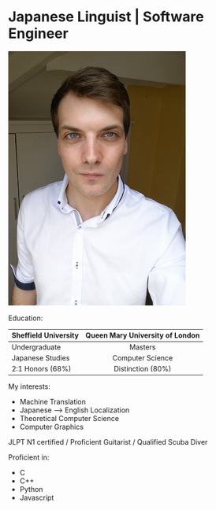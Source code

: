 # Japanese Linguist | Software Engineer 
![coverimg](me_small.png) 

Education:

| Sheffield University | Queen Mary University of London 
|:--------             |:-------:
| Undergraduate        | Masters   
| Japanese Studies     | Computer Science   
| 2:1 Honors (68%)     | Distinction (80%)     


My interests:
  * Machine Translation
  * Japanese --> English Localization 
  * Theoretical Computer Science
  * Computer Graphics    

JLPT N1 certified / Proficient Guitarist / Qualified Scuba Diver

Proficient in: 
 * C
 * C++
 * Python 
 * Javascript
